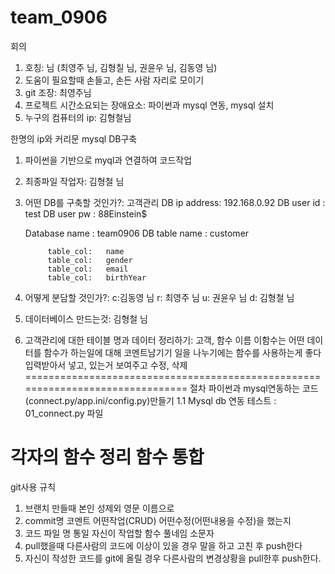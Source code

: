 # team_0906

회의
1. 호칭: 님 (최영주 님, 김형칠 님, 권윤우 님, 김동영 님)
2. 도움이 필요할때 손들고, 손든 사람 자리로 모이기
3. git 조장: 최영주님
4. 프로젝트 시간소요되는 장애요소: 파이썬과 mysql 연동, mysql 설치
5. 누구의 컴퓨터의 ip: 김형철님 

한명의 ip와 커리문 mysql
DB구축 
1. 파이썬을 기반으로 myql과 연결하여 코드작업
2. 최종파일 작업자: 김형철 님
3. 어떤 DB를 구축할 것인가?: 고객관리
    DB ip address: 192.168.0.92
    DB user id : test
    DB user pw : 88Einstein$

    Database name : team0906
    DB table name : customer
    
            table_col:   name
            table_col:   gender
            table_col:   email
            table_col:   birthYear



4. 어떻게 분담할 것인가?: c:김동영 님 r: 최영주 님 u: 권윤우 님 d: 김형철 님
5. 데이터베이스 만드는것: 김형철 님
6. 고객관리에 대한 테이블 명과 데이터 정리하기: 고객, 
함수 이름 이함수는 어떤 데이터를 함수가 하는일에 대해 코멘트남기기
일을 나누기에는 함수를 사용하는게 좋다
입력받아서 넣고, 있는거 보여주고 수정, 삭제
===============================================================================
절차
파이썬과 mysql연동하는 코드(connect.py/app.ini/config.py)만들기
    1.1 Mysql db 연동 테스트 :  01_connect.py 파일 

각자의 함수 정리
함수 통합
===============================================================================
git사용 규칙
1. 브랜치 만들때 본인 성제외 영문 이름으로 
2. commit명 코멘트 어떤작업(CRUD) 어떤수정(어떤내용을 수정)을 했는지
3. 코드 파일 명 통일 자신이 작업할 함수 풀네임 소문자
4. pull했을때 다른사람의 코드에 이상이 있을 경우 말을 하고 고친 후 push한다
5. 자신이 작성한 코드를 git에 올릴 경우 다른사람의 변경상황을 pull한후 push한다.